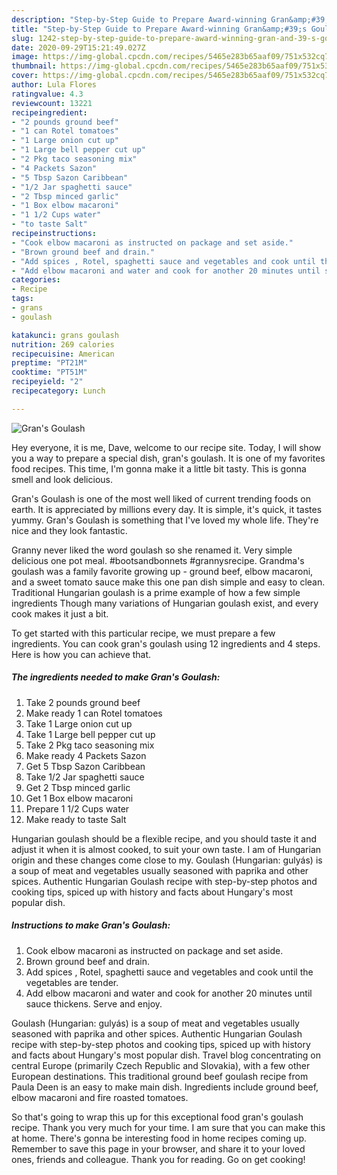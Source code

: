 ```yaml
---
description: "Step-by-Step Guide to Prepare Award-winning Gran&amp;#39;s Goulash"
title: "Step-by-Step Guide to Prepare Award-winning Gran&amp;#39;s Goulash"
slug: 1242-step-by-step-guide-to-prepare-award-winning-gran-and-39-s-goulash
date: 2020-09-29T15:21:49.027Z
image: https://img-global.cpcdn.com/recipes/5465e283b65aaf09/751x532cq70/grans-goulash-recipe-main-photo.jpg
thumbnail: https://img-global.cpcdn.com/recipes/5465e283b65aaf09/751x532cq70/grans-goulash-recipe-main-photo.jpg
cover: https://img-global.cpcdn.com/recipes/5465e283b65aaf09/751x532cq70/grans-goulash-recipe-main-photo.jpg
author: Lula Flores
ratingvalue: 4.3
reviewcount: 13221
recipeingredient:
- "2 pounds ground beef"
- "1 can Rotel tomatoes"
- "1 Large onion cut up"
- "1 Large bell pepper cut up"
- "2 Pkg taco seasoning mix"
- "4 Packets Sazon"
- "5 Tbsp Sazon Caribbean"
- "1/2 Jar spaghetti sauce"
- "2 Tbsp minced garlic"
- "1 Box elbow macaroni"
- "1 1/2 Cups water"
- "to taste Salt"
recipeinstructions:
- "Cook elbow macaroni as instructed on package and set aside."
- "Brown ground beef and drain."
- "Add spices , Rotel, spaghetti sauce and vegetables and cook until the vegetables are tender."
- "Add elbow macaroni and water and cook for another 20 minutes until sauce thickens. Serve and enjoy."
categories:
- Recipe
tags:
- grans
- goulash

katakunci: grans goulash 
nutrition: 269 calories
recipecuisine: American
preptime: "PT21M"
cooktime: "PT51M"
recipeyield: "2"
recipecategory: Lunch

---
```



![Gran&#39;s Goulash](https://img-global.cpcdn.com/recipes/5465e283b65aaf09/751x532cq70/grans-goulash-recipe-main-photo.jpg)

Hey everyone, it is me, Dave, welcome to our recipe site. Today, I will show you a way to prepare a special dish, gran&#39;s goulash. It is one of my favorites food recipes. This time, I'm gonna make it a little bit tasty. This is gonna smell and look delicious.

Gran&#39;s Goulash is one of the most well liked of current trending foods on earth. It is appreciated by millions every day. It is simple, it's quick, it tastes yummy. Gran&#39;s Goulash is something that I've loved my whole life. They're nice and they look fantastic.

Granny never liked the word goulash so she renamed it. Very simple delicious one pot meal. #bootsandbonnets #grannysrecipe. Grandma&#39;s goulash was a family favorite growing up - ground beef, elbow macaroni, and a sweet tomato sauce make this one pan dish simple and easy to clean. Traditional Hungarian goulash is a prime example of how a few simple ingredients Though many variations of Hungarian goulash exist, and every cook makes it just a bit.


To get started with this particular recipe, we must prepare a few ingredients. You can cook gran&#39;s goulash using 12 ingredients and 4 steps. Here is how you can achieve that.

<!--inarticleads1-->

##### The ingredients needed to make Gran&#39;s Goulash:

1. Take 2 pounds ground beef
1. Make ready 1 can Rotel tomatoes
1. Take 1 Large onion cut up
1. Take 1 Large bell pepper cut up
1. Take 2 Pkg taco seasoning mix
1. Make ready 4 Packets Sazon
1. Get 5 Tbsp Sazon Caribbean
1. Take 1/2 Jar spaghetti sauce
1. Get 2 Tbsp minced garlic
1. Get 1 Box elbow macaroni
1. Prepare 1 1/2 Cups water
1. Make ready to taste Salt


Hungarian goulash should be a flexible recipe, and you should taste it and adjust it when it is almost cooked, to suit your own taste. I am of Hungarian origin and these changes come close to my. Goulash (Hungarian: gulyás) is a soup of meat and vegetables usually seasoned with paprika and other spices. Authentic Hungarian Goulash recipe with step-by-step photos and cooking tips, spiced up with history and facts about Hungary&#39;s most popular dish. 

<!--inarticleads2-->

##### Instructions to make Gran&#39;s Goulash:

1. Cook elbow macaroni as instructed on package and set aside.
1. Brown ground beef and drain.
1. Add spices , Rotel, spaghetti sauce and vegetables and cook until the vegetables are tender.
1. Add elbow macaroni and water and cook for another 20 minutes until sauce thickens. Serve and enjoy.


Goulash (Hungarian: gulyás) is a soup of meat and vegetables usually seasoned with paprika and other spices. Authentic Hungarian Goulash recipe with step-by-step photos and cooking tips, spiced up with history and facts about Hungary&#39;s most popular dish. Travel blog concentrating on central Europe (primarily Czech Republic and Slovakia), with a few other European destinations. This traditional ground beef goulash recipe from Paula Deen is an easy to make main dish. Ingredients include ground beef, elbow macaroni and fire roasted tomatoes. 

So that's going to wrap this up for this exceptional food gran&#39;s goulash recipe. Thank you very much for your time. I am sure that you can make this at home. There's gonna be interesting food in home recipes coming up. Remember to save this page in your browser, and share it to your loved ones, friends and colleague. Thank you for reading. Go on get cooking!
